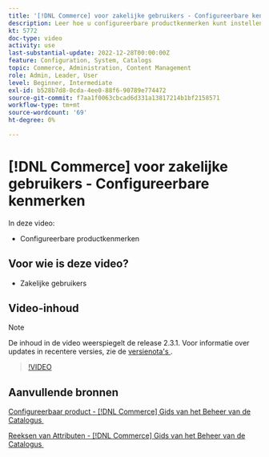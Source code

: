 ```yaml
---
title: '[!DNL Commerce] voor zakelijke gebruikers - Configureerbare kenmerken'
description: Leer hoe u configureerbare productkenmerken kunt instellen.
kt: 5772
doc-type: video
activity: use
last-substantial-update: 2022-12-28T00:00:00Z
feature: Configuration, System, Catalogs
topic: Commerce, Administration, Content Management
role: Admin, Leader, User
level: Beginner, Intermediate
exl-id: b528b7d8-0cda-4ee0-88f6-90789e774472
source-git-commit: f7aa1f0063cbcad6d331a13817214b1bf2158571
workflow-type: tm+mt
source-wordcount: '69'
ht-degree: 0%

---
```


# [!DNL Commerce] voor zakelijke gebruikers - Configureerbare kenmerken

In deze video:

- Configureerbare productkenmerken

## Voor wie is deze video?

- Zakelijke gebruikers

## Video-inhoud

>[!NOTE]
>
>De inhoud in de video weerspiegelt de release 2.3.1. Voor informatie over updates in recentere versies, zie de [&#x200B; versienota&#39;s &#x200B;](https://experienceleague.adobe.com/docs/commerce-operations/release/notes/overview.html?lang=nl-NL).

>[!VIDEO](https://video.tv.adobe.com/v/35957?quality=12&learn=on)

## Aanvullende bronnen

[&#x200B; Configureerbaar product -  [!DNL Commerce]  Gids van het Beheer van de Catalogus &#x200B;](https://experienceleague.adobe.com/docs/commerce-admin/catalog/products/types/product-create-configurable.html?lang=nl-NL)

[&#x200B; Reeksen van Attributen -  [!DNL Commerce]  Gids van het Beheer van de Catalogus &#x200B;](https://experienceleague.adobe.com/docs/commerce-admin/catalog/product-attributes/create/attribute-sets.html?lang=nl-NL)
